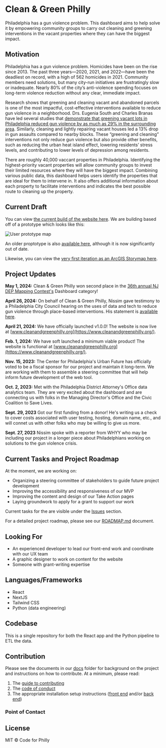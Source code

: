 # Clean & Green Philly

Philadelphia has a gun violence problem. This dashboard aims to help solve it by empowering community groups to carry out cleaning and greening interventions in the vacant properties where they can have the biggest impact.

## Motivation

Philadelphia has a gun violence problem. Homicides have been on the rise since 2013. The past three years—2020, 2021, and 2022—have been the deadliest on record, with a high of 562 homicides in 2021. Community members need solutions, but many city-run initiatives are frustratingly slow or inadequate. Nearly 80% of the city’s anti-violence spending focuses on long-term violence reduction without any clear, immediate impact.

Research shows that greening and cleaning vacant and abandoned parcels is one of the most impactful, cost-effective interventions available to reduce gun violence in a neighborhood. Drs. Eugenia South and Charles Branas have led several studies that [demonstrate that greening vacant lots in Philadelphia reduced gun violence by as much as 29% in the surrounding area](https://www.pnas.org/doi/10.1073/pnas.1718503115). Similarly, cleaning and lightly repairing vacant houses led a 13% drop in gun assaults compared to nearby blocks. These “greening and cleaning” interventions not only reduce gun violence but also provide other benefits, such as reducing the urban heat island effect, lowering residents’ stress levels, and contributing to lower levels of depression among residents.

There are roughly 40,000 vaccant properties in Philadelphia. Identifying the highest-priority vacant properties will allow community groups to invest their limited resources where they will have the biggest impact. Combining various public data, this dashboard helps users identify the properties that are ideal for them to intervene in. It also offers additional information about each property to facilitate interventions and indicates the best possible route to cleaning up the property.

## Current Draft

You can view [the current build of the website here](https://www.cleanandgreenphilly.org/). We are building based off of a prototype which looks like this:

![User prototype map](/docs/map.png)

An older proptotype is also [available here](https://nlebovits.github.io/dashboard_demo_website/more_info.html), although it is now significantly out of date.

Likewise, you can view the [very first iteration as an ArcGIS Storymap here](https://storymaps.arcgis.com/stories/551f77d85a584705b97c41db7711ba1b).

## Project Updates

**May 1, 2024:** Clean & Green Philly won second place in the [36th annual NJ DEP Mapping Contest's](https://dep.nj.gov/gis/36th-mapping-contest/) Dashboard category!

**April 26, 2024:** On behalf of Clean & Green Philly, Nissim gave testimony to a Philadelphia City Council hearing on the uses of data and tech to reduce gun violence through place-based interventions. His statement is [available here](/docs/City%20Council%20Testimony%20Final,%20April%2026,%202024.pdf).

**April 21, 2024:** We have officially launched v1.0.0! The website is now live at [www.cleanandgreenphilly.org](https://www.cleanandgreenphilly.org/).

**Feb. 1, 2024:** We have soft launched a minimum viable product! The website is functional at [www.cleanandgreenphilly.org](https://www.cleanandgreenphilly.org/).

**Nov. 15, 2023:** The Center for Philadelphia's Urban Future has officially voted to be a fiscal sponsor for our project and maintain it long-term. We are working with them to assemble a steering committee that will help inform future development of the web tool.

**Oct. 2, 2023:** Met with the Philadelphia District Attorney's Office data analytics team. They are very excited about the dashboard and are connecting us with folks in the Managing Director's Office and the Civic Coalition to Save Lives.

**Sept. 29, 2023** Got our first funding from a donor! He's writing us a check to cover costs associated with user testing, hosting, domain name, etc., and will connet us with other folks who may be willing to give us more.

**Sept. 27, 2023** Nissim spoke with a reporter from WHYY who may be including our project in a longer piece about Philadelphians working on solutions to the gun violence crisis.

## Current Tasks and Project Roadmap

At the moment, we are working on:

- Organizing a steering committee of stakeholders to guide future project development
- Improving the accessibility and responsiveness of our MVP
- Improving the content and design of our Take Action pages
- Laying groundwork to apply for a grant to support our work

Current tasks for the are visible under the [Issues](https://github.com/CodeForPhilly/vacant-lots-proj/issues) section.

For a detailed project roadmap, please see our [ROADMAP.md](/docs/ROADMAP.md) document.

## Looking For

- An experienced developer to lead our front-end work and coordinate with our UX team
- A graphic designer to work on content for the website
- Someone with grant-writing expertise

## Languages/Frameworks

- React
- NextJS
- Tailwind CSS
- Python (data engineering)

## Codebase

This is a single repository for both the React app and the Python pipeline to ETL the data.

## Contribution

Please see the documents in our [docs](/docs) folder for background on the project and instructions on how to contribute. At a minimum, please read:

1. The [guide to contributing](/docs/CONTRIBUTING.md)
2. The [code of conduct](/docs/CODE_OF_CONDUCT.md)
3. The appropriate installation setup instructions ([front end](/docs/SETUP/FRONT_END.md) and/or [back end](/docs/SETUP/BACK_END.md))

### Point of Contact

## License

MIT © Code for Philly
